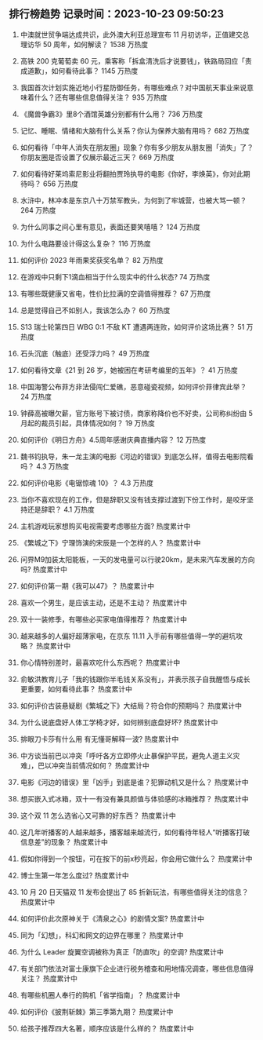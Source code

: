 
## 排行榜趋势 记录时间：2023-10-23 09:50:23
  
  1. 中澳就世贸争端达成共识，此外澳大利亚总理宣布 11 月初访华，正值建交总理访华 50 周年，如何解读？ 1538 万热度
    
  2. 高铁 200 克葡萄卖 60 元，乘客称「拆盒清洗后才说要钱」，铁路局回应「责成道歉」，如何看待此事？ 1145 万热度
    
  3. 我国首次计划实施近地小行星防御任务，有哪些难点？对中国航天事业来说意味着什么？还有哪些信息值得关注？ 935 万热度
    
  4. 《魔兽争霸3》里8个酒馆英雄分别都有什么用？ 736 万热度
    
  5. 记忆、睡眠、情绪和大脑有什么关系？你认为保养大脑有用吗？ 682 万热度
    
  6. 如何看待「中年人消失在朋友圈」现象？你有多少朋友从朋友圈「消失」了？你朋友圈是否设置了仅展示最近三天？ 669 万热度
    
  7. 如何看待好莱坞索尼影业将翻拍贾玲执导的电影《你好，李焕英》，你对此期待吗？ 656 万热度
    
  8. 水浒中，林冲本是东京八十万禁军教头，为何到了牢城营，也被大骂一顿？ 264 万热度
    
  9. 为什么同事之间心里有意见，表面还要笑嘻嘻？ 124 万热度
    
  10. 为什么电路要设计得这么复杂？ 116 万热度
    
  11. 如何评价 2023 年雨果奖获奖名单？ 82 万热度
    
  12. 在游戏中只剩下1滴血相当于什么现实中的什么状态? 74 万热度
    
  13. 有哪些既健康又省电，性价比拉满的空调值得推荐？ 67 万热度
    
  14. 总是觉得自己不如别人，我该怎么办？ 60 万热度
    
  15. S13 瑞士轮第四日 WBG 0:1 不敌 KT 遭遇两连败，如何评价这场比赛？ 51 万热度
    
  16. 石头沉底（触底）还受浮力吗？ 49 万热度
    
  17. 如何看待文章《21 到 26 岁，她被困在考研考编里的五年》？ 41 万热度
    
  18. 中国海警公布菲方非法侵闯仁爱礁，恶意碰瓷视频，如何评价菲律宾此举？ 24 万热度
    
  19. 钟薛高被曝欠薪，官方账号下被讨债，商家称降价也不好卖，公司称纠纷由 5 月起的裁员引起，具体情况如何？ 19 万热度
    
  20. 如何评价《明日方舟》4.5周年感谢庆典直播内容？ 12 万热度
    
  21. 魏书钧执导，朱一龙主演的电影《河边的错误》到底怎么样，值得去电影院看吗？ 4.3 万热度
    
  22. 如何评价电影《电锯惊魂 10》？ 4.3 万热度
    
  23. 当你不喜欢现在的工作，但是辞职又没有钱支撑过渡到下份工作时，是咬牙坚持还是辞职？ 4.1 万热度
    
  24. 主机游戏玩家想购买电视需要考虑哪些方面? 热度累计中
    
  25. 《繁城之下》宁理饰演的宋辰是一个怎样的人？ 热度累计中
    
  26. 问界M9加装太阳能板，一天的发电量可以行驶20km，是未来汽车发展的方向吗? 热度累计中
    
  27. 如何评价第一期《我可以47》？ 热度累计中
    
  28. 喜欢一个男生，是应该主动，还是不主动？ 热度累计中
    
  29. 双十一装修季，有哪些必买家电值得推荐？ 热度累计中
    
  30. 越来越多的人偏好超薄家电，在京东 11.11 入手前有哪些值得一学的避坑攻略？ 热度累计中
    
  31. 你心情特别差时，最喜欢吃什么东西呢？ 热度累计中
    
  32. 俞敏洪教育儿子「我的钱跟你半毛钱关系没有」，并表示孩子自我醒悟与成长更重要，如何看待此事？ 热度累计中
    
  33. 如何评价古装悬疑剧《繁城之下》大结局？符合你的预期吗？ 热度累计中
    
  34. 为什么说底盘好人体工学椅才好，如何辨别底盘好坏? 热度累计中
    
  35. 排眼刀卡莎有什么用 有无懂哥解释一波? 热度累计中
    
  36. 中方谈当前巴以冲突「呼吁各方立即停火止暴保护平民，避免人道主义灾难」，巴以冲突当前情况如何？ 热度累计中
    
  37. 电影《河边的错误》里「凶手」到底是谁？犯罪动机又是什么？ 热度累计中
    
  38. 想买嵌入式冰箱，双十一有没有兼具颜值与体验感的冰箱推荐？ 热度累计中
    
  39. 这个双 11 怎么选省心又可靠的好东西？ 热度累计中
    
  40. 这几年听播客的人越来越多，播客越来越流行，如何看待年轻人“听播客打破信息差”的现象？ 热度累计中
    
  41. 假如你得到一个按钮，可在按下的前x秒亮起，你会用它做什么？ 热度累计中
    
  42. 博士生第一年怎么度过? 热度累计中
    
  43. 10 月 20 日天猫双 11 发布会提出了 85 折新玩法，有哪些值得关注的信息？ 热度累计中
    
  44. 如何评价此次原神关于《清泉之心》的剧情文案? 热度累计中
    
  45. 同为「幻想」，科幻和网文的边界在哪里？ 热度累计中
    
  46. 为什么 Leader 旋翼空调被称为真正「防直吹」的空调? 热度累计中
    
  47. 有关部门依法对富士康旗下企业进行税务稽查和用地情况调查，哪些信息值得关注？ 热度累计中
    
  48. 有哪些机圈人奉行的购机「省学指南」？ 热度累计中
    
  49. 如何评价《披荆斩棘》第三季第九期？ 热度累计中
    
  50. 给孩子推荐四大名著，顺序应该是什么样的？ 热度累计中
    
